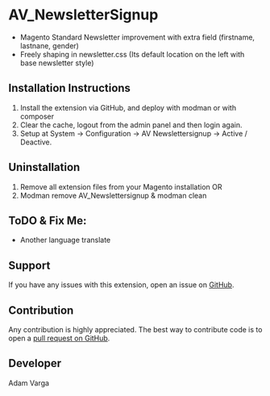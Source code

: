 AV_NewsletterSignup
=====================
- Magento Standard Newsletter improvement with extra field (firstname, lastnane, gender)
- Freely shaping in newsletter.css (Its default location on the left with base newsletter style)

Installation Instructions
-------------------------
1. Install the extension via GitHub, and deploy with modman or with composer
2. Clear the cache, logout from the admin panel and then login again.
3. Setup at System -> Configuration -> AV Newslettersignup -> Active / Deactive.

Uninstallation
--------------
1. Remove all extension files from your Magento installation OR
2. Modman remove AV_Newslettersignup & modman clean

ToDO & Fix Me:
------------
- Another language translate

Support
-------
If you have any issues with this extension, open an issue on [GitHub](https://github.com/adamvarga).

Contribution
------------
Any contribution is highly appreciated. The best way to contribute code is to open a [pull request on GitHub](https://help.github.com/articles/using-pull-requests).

Developer
---------
Adam Varga